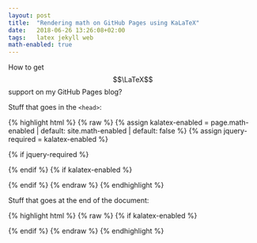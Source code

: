 ```yaml
---
layout: post
title:  "Rendering math on GitHub Pages using KaLaTeX"
date:   2018-06-26 13:26:08+02:00
tags:   latex jekyll web
math-enabled: true
---
```


How to get $$\LaTeX$$ support on my GitHub Pages blog?

Stuff that goes in the `<head>`:

{% highlight html %}
{% raw %}
{% assign kalatex-enabled = page.math-enabled
                            | default: site.math-enabled
                            | default: false %}
{% assign jquery-required = kalatex-enabled %}

{% if jquery-required %}
  <script src="https://ajax.googleapis.com/ajax/libs/jquery/3.3.1/jquery.min.js"></script>
{% endif %}
{% if kalatex-enabled %}
  <link rel="stylesheet"
        href="https://cdnjs.cloudflare.com/ajax/libs/KaTeX/0.9.0-beta1/katex.min.css"
        integrity="sha384-VEnyslhHLHiYPca9KFkBB3CMeslnM9CzwjxsEbZTeA21JBm7tdLwKoZmCt3cZTYD"
        crossorigin="anonymous">
  <script src="https://cdnjs.cloudflare.com/ajax/libs/KaTeX/0.9.0-beta1/katex.min.js"
          integrity="sha384-O4hpKqcplNCe+jLuBVEXC10Rn1QEqAmX98lKAIFBEDxZI0a+6Z2w2n8AEtQbR4CD"
          crossorigin="anonymous"></script>
{% endif %}
{% endraw %}
{% endhighlight %}

Stuff that goes at the end of the document:

{% highlight html %}
{% raw %}
{% if kalatex-enabled %}
<script>
  $("script[type='math/tex']").replaceWith(() => {
      var tex = $(this).text();
      return katex.renderToString(tex, {displayMode: false});
  });

  $("script[type='math/tex; mode=display']").replaceWith(() => {
      var tex = $(this).html();
      return katex.renderToString(tex.replace(/%.*/g, ''),
                                  {displayMode: true});
  });
</script>
{% endif %}
{% endraw %}
{% endhighlight %}


